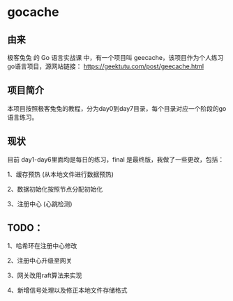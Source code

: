 # gocache


## 由来
极客兔兔 的 Go 语言实战课 中，有一个项目叫 geecache，该项目作为个人练习go语言项目，源网站链接：
https://geektutu.com/post/geecache.html

## 项目简介
本项目按照极客兔兔的教程，分为day0到day7目录，每个目录对应一个阶段的go语言练习。

## 现状
目前 day1-day6里面均是每日的练习，final 是最终版，我做了一些更改，包括：

1、缓存预热 (从本地文件进行数据预热)

2、数据初始化按照节点分配初始化

3、注册中心 (心跳检测)

## TODO：
1、哈希环在注册中心修改

2、注册中心升级至网关

3、网关改用raft算法来实现

4、新增信号处理以及修正本地文件存储格式
